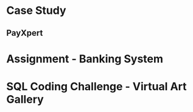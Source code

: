 # Case Study           
##      PayXpert
# Assignment           - Banking System
# SQL Coding Challenge - Virtual Art Gallery

